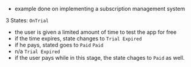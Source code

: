 - example done on implementing a subscription management system

3 States:
`OnTrial`
- the user is given a limited amount of time to test the app for free
- if the time expires, state changes to `Trial Expired`
- if he pays, stated goes to `Paid`
`Paid`
- n/a
`Trial Expired`
- if the user pays while in this stage, the state chages to `Paid` as well.